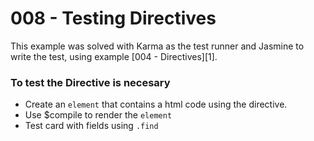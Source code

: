 # 008 - Testing Directives

This example was solved with Karma as the test runner and Jasmine to write the test, using example [004 - Directives][1].

### To test the Directive is necesary

* Create an `element` that contains a html code using the directive.
* Use $compile to render the `element`
* Test card with fields using `.find`

